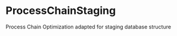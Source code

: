 ProcessChainStaging
===================

Process Chain Optimization adapted for staging database structure